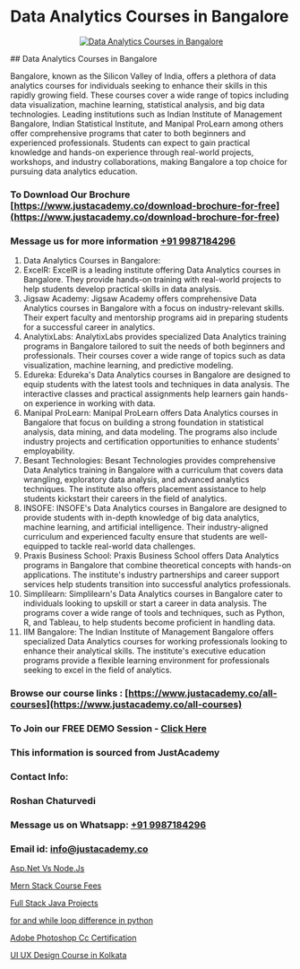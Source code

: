 # Data Analytics Courses in Bangalore

<p align="center">
  <a href="https://justacademy.co/all-courses">
    <img src="https://i.ibb.co/dkLLyNM/data-analytics.png" alt="Data Analytics Courses in Bangalore">
  </a>
</p>
## Data Analytics Courses in Bangalore

Bangalore, known as the Silicon Valley of India, offers a plethora of data analytics courses for individuals seeking to enhance their skills in this rapidly growing field. These courses cover a wide range of topics including data visualization, machine learning, statistical analysis, and big data technologies. Leading institutions such as Indian Institute of Management Bangalore, Indian Statistical Institute, and Manipal ProLearn among others offer comprehensive programs that cater to both beginners and experienced professionals. Students can expect to gain practical knowledge and hands-on experience through real-world projects, workshops, and industry collaborations, making Bangalore a top choice for pursuing data analytics education.
### To Download Our Brochure [https://www.justacademy.co/download-brochure-for-free](https://www.justacademy.co/download-brochure-for-free)
### Message us for more information [+91 9987184296](https://api.whatsapp.com/send?phone=919987184296)
1) Data Analytics Courses in Bangalore:
1) ExcelR: ExcelR is a leading institute offering Data Analytics courses in Bangalore. They provide hands-on training with real-world projects to help students develop practical skills in data analysis.
2) Jigsaw Academy: Jigsaw Academy offers comprehensive Data Analytics courses in Bangalore with a focus on industry-relevant skills. Their expert faculty and mentorship programs aid in preparing students for a successful career in analytics.
3) AnalytixLabs: AnalytixLabs provides specialized Data Analytics training programs in Bangalore tailored to suit the needs of both beginners and professionals. Their courses cover a wide range of topics such as data visualization, machine learning, and predictive modeling.
4) Edureka: Edureka's Data Analytics courses in Bangalore are designed to equip students with the latest tools and techniques in data analysis. The interactive classes and practical assignments help learners gain hands-on experience in working with data.
5) Manipal ProLearn: Manipal ProLearn offers Data Analytics courses in Bangalore that focus on building a strong foundation in statistical analysis, data mining, and data modeling. The programs also include industry projects and certification opportunities to enhance students' employability.
6) Besant Technologies: Besant Technologies provides comprehensive Data Analytics training in Bangalore with a curriculum that covers data wrangling, exploratory data analysis, and advanced analytics techniques. The institute also offers placement assistance to help students kickstart their careers in the field of analytics.
7) INSOFE: INSOFE's Data Analytics courses in Bangalore are designed to provide students with in-depth knowledge of big data analytics, machine learning, and artificial intelligence. Their industry-aligned curriculum and experienced faculty ensure that students are well-equipped to tackle real-world data challenges.
8) Praxis Business School: Praxis Business School offers Data Analytics programs in Bangalore that combine theoretical concepts with hands-on applications. The institute's industry partnerships and career support services help students transition into successful analytics professionals.
9) Simplilearn: Simplilearn's Data Analytics courses in Bangalore cater to individuals looking to upskill or start a career in data analysis. The programs cover a wide range of tools and techniques, such as Python, R, and Tableau, to help students become proficient in handling data.
10) IIM Bangalore: The Indian Institute of Management Bangalore offers specialized Data Analytics courses for working professionals looking to enhance their analytical skills. The institute's executive education programs provide a flexible learning environment for professionals seeking to excel in the field of analytics.

### Browse our course links : [https://www.justacademy.co/all-courses](https://www.justacademy.co/all-courses) 
### To Join our FREE DEMO Session - [Click Here](https://www.justacademy.co/register-for-course-demo)


### This information is sourced from JustAcademy
### Contact Info:
### Roshan Chaturvedi
### Message us on Whatsapp: [+91 9987184296](https://api.whatsapp.com/send?phone=919987184296)
### Email id: [info@justacademy.co](mailto:info@justacademy.co)
                
[Asp.Net Vs Node.Js](https://www.linkedin.com/pulse/aspnet-vs-nodejs-justacademy-ahmedabad-zwlje?trackingId=jyqZGE%2FqrgQK5W5zyYRWmQ%3D%3D&lipi=urn%3Ali%3Apage%3Ad_flagship3_company_admin%3BO%2BCUjkhGSmWvdoCzc9%2FX%2FA%3D%3D)

[Mern Stack Course Fees](https://www.linkedin.com/pulse/mern-stack-course-fees-justacademy-chennai-uirte/)

[Full Stack Java Projects](https://medium.com/@kamblerajas684/full-stack-java-projects-243be8e4de18)

[for and while loop difference in python](https://medium.com/@namusn/for-and-while-loop-difference-in-python-c69526ac21dd)

[Adobe Photoshop Cc Certification](https://justacademyin.github.io/justacademy/adobe-photoshop-cc-certification)

[UI UX Design Course in Kolkata](https://justacademyin.github.io/justacademy/ui-ux-design-course-in-kolkata)

